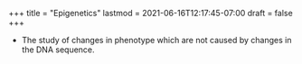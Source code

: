 +++
title = "Epigenetics"
lastmod = 2021-06-16T12:17:45-07:00
draft = false
+++

-   The study of changes in phenotype which are not caused by changes in the DNA sequence.